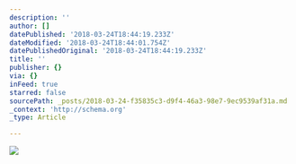 ```yaml
---
description: ''
author: []
datePublished: '2018-03-24T18:44:19.233Z'
dateModified: '2018-03-24T18:44:01.754Z'
datePublishedOriginal: '2018-03-24T18:44:19.233Z'
title: ''
publisher: {}
via: {}
inFeed: true
starred: false
sourcePath: _posts/2018-03-24-f35835c3-d9f4-46a3-98e7-9ec9539af31a.md
_context: 'http://schema.org'
_type: Article

---
```

![](https://the-grid-user-content.s3-us-west-2.amazonaws.com/fcd22a5a-edbe-4623-9abf-ba56b9188ec5.jpg)